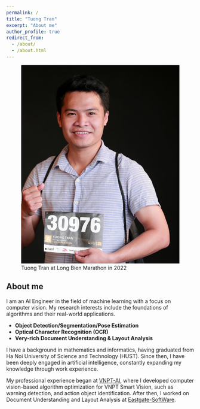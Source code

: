 ```yaml
---
permalink: /
title: "Tuong Tran"
excerpt: "About me"
author_profile: true
redirect_from: 
  - /about/
  - /about.html
---
```


<figure>
  <img src="../images/aboutme.jpg"/>
  <figcaption>Tuong Tran at Long Bien Marathon in 2022</figcaption>
</figure>


## About me
I am an AI Engineer in the field of machine learning with a focus on computer vision. My research interests include the foundations of algorithms and their real-world applications.
+ **Object Detection/Segmentation/Pose Estimation**
+ **Optical Character Recognition (OCR)**
+ **Very-rich Document Understanding & Layout Analysis**

I have a background in mathematics and informatics, having graduated from Ha Noi University of Science and Technology (HUST). Since then, I have been deeply engaged in artificial intelligence, constantly expanding my knowledge through work experience.

My professional experience began at [VNPT-AI](https://icenter.ai/vi), where I developed computer vision-based algorithm optimization for VNPT Smart Vision, such as warning detection, and action object identification. After then, I worked on Document Understanding and Layout Analysis at [Eastgate-SoftWare](https://eastgate-software.com/).
